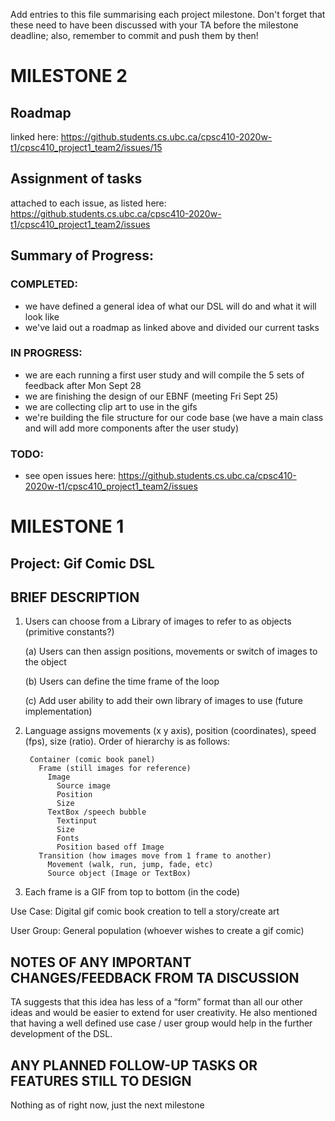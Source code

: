 Add entries to this file summarising each project milestone. Don't forget that these need to have been discussed with your TA before the milestone deadline; also, remember to commit and push them by then!

# MILESTONE 2
## Roadmap
linked here: https://github.students.cs.ubc.ca/cpsc410-2020w-t1/cpsc410_project1_team2/issues/15

## Assignment of tasks 
attached to each issue, as listed here: https://github.students.cs.ubc.ca/cpsc410-2020w-t1/cpsc410_project1_team2/issues

## Summary of Progress:
### COMPLETED:
- we have defined a general idea of what our DSL will do and what it will look like
- we've laid out a roadmap as linked above and divided our current tasks
### IN PROGRESS:
- we are each running a first user study and will compile the 5 sets of feedback after Mon Sept 28
- we are finishing the design of our EBNF (meeting Fri Sept 25)
- we are collecting clip art to use in the gifs
- we're building the file structure for our code base (we have a main class and will add more components after the user study)
### TODO:
- see open issues here: https://github.students.cs.ubc.ca/cpsc410-2020w-t1/cpsc410_project1_team2/issues


# MILESTONE 1

## Project: Gif Comic DSL

## BRIEF DESCRIPTION

1. Users can choose from a Library of images to refer to as objects (primitive constants?)

      (a) Users can then assign positions, movements or switch of images to the object
      
      (b) Users can define the time frame of the loop
      
      (c) Add user ability to add their own library of images to use (future implementation)
      
2. Language assigns movements (x y axis), position (coordinates), speed (fps), size (ratio). Order of hierarchy is as follows:

        Container (comic book panel)
          Frame (still images for reference)
            Image 
              Source image
              Position
              Size
            TextBox /speech bubble
              Textinput
              Size
              Fonts
              Position based off Image
          Transition (how images move from 1 frame to another)
            Movement (walk, run, jump, fade, etc)
            Source object (Image or TextBox)

3. Each frame is a GIF from top to bottom (in the code)

Use Case: Digital gif comic book creation to tell a story/create art

User Group: General population (whoever wishes to create a gif comic)

## NOTES OF ANY IMPORTANT CHANGES/FEEDBACK FROM TA DISCUSSION

  TA suggests that this idea has less of a “form” format than all our other ideas and would be easier to extend for user creativity. He also mentioned that having a well defined use case / user group would help in the further development of the DSL.

## ANY PLANNED FOLLOW-UP TASKS OR FEATURES STILL TO DESIGN

  Nothing as of right now, just the next milestone
